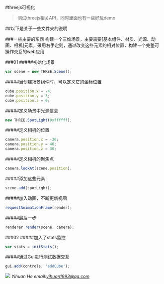 #threejs可视化
>测试threejs相关API，同时里面也有一些好玩demo

##以下是关于一些文件夹的说明

###一些主要的东西
构建一个三维场景，主要需要[基本组件、材质、光源、动画、相机]元素，采用右手定则，通过改变这些元素的相对位置，构建一个完整可操作交互的web应用

###01
#####初始化场景
```javascript
var scene = new THREE.Scene();
```
#####当创建场景组件时，可以定义它的坐标位置
```javascript
cube.position.x = -4;
cube.position.y = 3;
cube.position.z = 0;
```
#####定义场景中光源信息
```javascript
new THREE.SpotLight(0xffffff);
```
#####定义相机的位置
```javascript
camera.position.x = -30;
camera.position.y = 40;
camera.position.z = 30;
```
#####定义相机的聚焦点
```javascript
camera.lookAt(scene.position);
```
#####添加这些元素
```javascript
scene.add(spotLight);
```
#####加入动画，不断更新视图
```javascript
requestAnimationFrame(render);
```
#####最后一步
```javascript
renderer.render(scene, camera);
```

###02
#####加入了stats监控
```javascript
var stats = initStats();
```
#####通过Gui进行测试数据交互
```javascript
gui.add(controls, 'addCube');
```
![](http://olcrntw9l.bkt.clouddn.com/QQ20170214-154408.gif)
*Yihuan He email:yihuan1993@qq.com*
